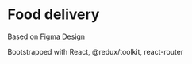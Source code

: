 # Food delivery

Based on [Figma Design](https://www.figma.com/file/dsGmBxjMwHNEKHssKmQbDW/Food-Delivery-UI-(Community)?node-id=1%3A849)

Bootstrapped with React, @redux/toolkit, react-router
